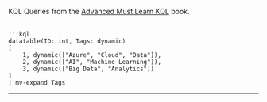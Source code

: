 KQL Queries from the [Advanced Must Learn KQL](https://amzn.to/4ocNTON) book.
<br><br>
```
'''kql
datatable(ID: int, Tags: dynamic)
[
    1, dynamic(["Azure", "Cloud", "Data"]),
    2, dynamic(["AI", "Machine Learning"]),
    3, dynamic(["Big Data", "Analytics"])
]
| mv-expand Tags
```
---
